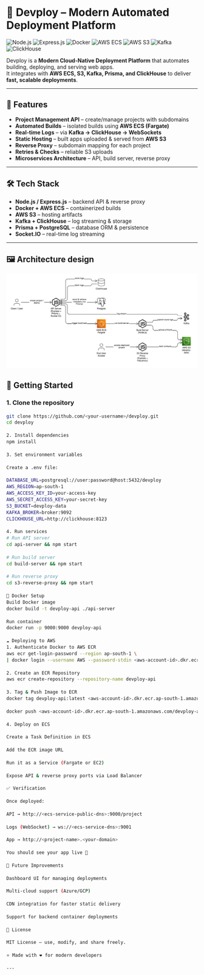 # 🚀 Devploy – Modern Automated Deployment Platform

![Node.js](https://img.shields.io/badge/Node.js-339933?style=for-the-badge&logo=nodedotjs&logoColor=white)
![Express.js](https://img.shields.io/badge/Express.js-000000?style=for-the-badge&logo=express&logoColor=white)
![Docker](https://img.shields.io/badge/Docker-2496ED?style=for-the-badge&logo=docker&logoColor=white)
![AWS ECS](https://img.shields.io/badge/AWS%20ECS-FF9900?style=for-the-badge&logo=amazonaws&logoColor=white)
![AWS S3](https://img.shields.io/badge/AWS%20S3-569A31?style=for-the-badge&logo=amazonaws&logoColor=white)
![Kafka](https://img.shields.io/badge/Kafka-231F20?style=for-the-badge&logo=apachekafka&logoColor=white)
![ClickHouse](https://img.shields.io/badge/ClickHouse-FCCC00?style=for-the-badge&logo=clickhouse&logoColor=black)

Devploy is a **Modern Cloud-Native Deployment Platform** that automates building, deploying, and serving web apps.  
It integrates with **AWS ECS, S3, Kafka, Prisma, and ClickHouse** to deliver **fast, scalable deployments**.

---

## 📌 Features
- **Project Management API** – create/manage projects with subdomains  
- **Automated Builds** – isolated builds using **AWS ECS (Fargate)**  
- **Real-time Logs** – via **Kafka → ClickHouse → WebSockets**  
- **Static Hosting** – built apps uploaded & served from **AWS S3**  
- **Reverse Proxy** – subdomain mapping for each project  
- **Retries & Checks** – reliable S3 uploads  
- **Microservices Architecture** – API, build server, reverse proxy  

---

## 🛠️ Tech Stack
- **Node.js / Express.js** – backend API & reverse proxy  
- **Docker + AWS ECS** – containerized builds  
- **AWS S3** – hosting artifacts  
- **Kafka + ClickHouse** – log streaming & storage  
- **Prisma + PostgreSQL** – database ORM & persistence  
- **Socket.IO** – real-time log streaming  

---
##  🖼️ Architecture design
![Backend Architecture](https://github.com/BalrajMahto/Devploy-AWS-KAFKA-backend/blob/c61ea5c3aec49b219736e37c34364c9fd958255c/architecture.png)
## 🚀 Getting Started

### 1. Clone the repository
```bash
git clone https://github.com/<your-username>/devploy.git
cd devploy

2. Install dependencies
npm install

3. Set environment variables

Create a .env file:

DATABASE_URL=postgresql://user:password@host:5432/devploy
AWS_REGION=ap-south-1
AWS_ACCESS_KEY_ID=your-access-key
AWS_SECRET_ACCESS_KEY=your-secret-key
S3_BUCKET=devploy-data
KAFKA_BROKER=broker:9092
CLICKHOUSE_URL=http://clickhouse:8123

4. Run services
# Run API server
cd api-server && npm start

# Run build server
cd build-server && npm start

# Run reverse proxy
cd s3-reverse-proxy && npm start

🐳 Docker Setup
Build Docker image
docker build -t devploy-api ./api-server

Run container
docker run -p 9000:9000 devploy-api

☁️ Deploying to AWS
1. Authenticate Docker to AWS ECR
aws ecr get-login-password --region ap-south-1 \
| docker login --username AWS --password-stdin <aws-account-id>.dkr.ecr.ap-south-1.amazonaws.com

2. Create an ECR Repository
aws ecr create-repository --repository-name devploy-api

3. Tag & Push Image to ECR
docker tag devploy-api:latest <aws-account-id>.dkr.ecr.ap-south-1.amazonaws.com/devploy-api:latest

docker push <aws-account-id>.dkr.ecr.ap-south-1.amazonaws.com/devploy-api:latest

4. Deploy on ECS

Create a Task Definition in ECS

Add the ECR image URL

Run it as a Service (Fargate or EC2)

Expose API & reverse proxy ports via Load Balancer

✅ Verification

Once deployed:

API → http://<ecs-service-public-dns>:9000/project

Logs (WebSocket) → ws://<ecs-service-dns>:9001

App → http://<project-name>.<your-domain>

You should see your app live 🚀

🔮 Future Improvements

Dashboard UI for managing deployments

Multi-cloud support (Azure/GCP)

CDN integration for faster static delivery

Support for backend container deployments

📜 License

MIT License – use, modify, and share freely.

⭐️ Made with ❤️ for modern developers

---
